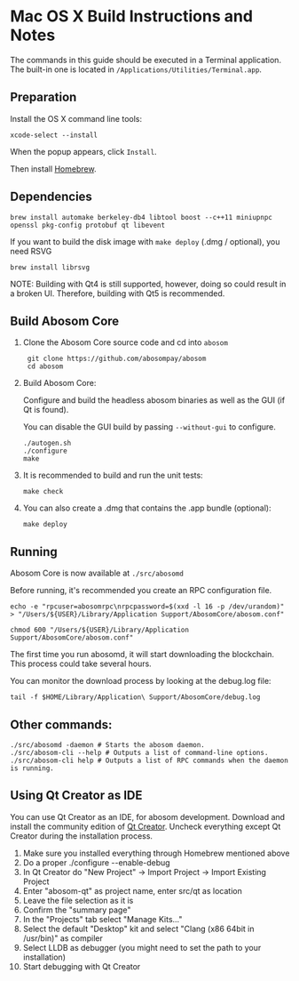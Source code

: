 Mac OS X Build Instructions and Notes
====================================
The commands in this guide should be executed in a Terminal application.
The built-in one is located in `/Applications/Utilities/Terminal.app`.

Preparation
-----------
Install the OS X command line tools:

`xcode-select --install`

When the popup appears, click `Install`.

Then install [Homebrew](https://brew.sh).

Dependencies
----------------------

    brew install automake berkeley-db4 libtool boost --c++11 miniupnpc openssl pkg-config protobuf qt libevent

If you want to build the disk image with `make deploy` (.dmg / optional), you need RSVG

    brew install librsvg

NOTE: Building with Qt4 is still supported, however, doing so could result in a broken UI. Therefore, building with Qt5 is recommended.

Build Abosom Core
------------------------

1. Clone the Abosom Core source code and cd into `abosom`

        git clone https://github.com/abosompay/abosom
        cd abosom

2.  Build Abosom Core:

    Configure and build the headless abosom binaries as well as the GUI (if Qt is found).

    You can disable the GUI build by passing `--without-gui` to configure.

        ./autogen.sh
        ./configure
        make

3.  It is recommended to build and run the unit tests:

        make check

4.  You can also create a .dmg that contains the .app bundle (optional):

        make deploy

Running
-------

Abosom Core is now available at `./src/abosomd`

Before running, it's recommended you create an RPC configuration file.

    echo -e "rpcuser=abosomrpc\nrpcpassword=$(xxd -l 16 -p /dev/urandom)" > "/Users/${USER}/Library/Application Support/AbosomCore/abosom.conf"

    chmod 600 "/Users/${USER}/Library/Application Support/AbosomCore/abosom.conf"

The first time you run abosomd, it will start downloading the blockchain. This process could take several hours.

You can monitor the download process by looking at the debug.log file:

    tail -f $HOME/Library/Application\ Support/AbosomCore/debug.log

Other commands:
-------

    ./src/abosomd -daemon # Starts the abosom daemon.
    ./src/abosom-cli --help # Outputs a list of command-line options.
    ./src/abosom-cli help # Outputs a list of RPC commands when the daemon is running.

Using Qt Creator as IDE
------------------------
You can use Qt Creator as an IDE, for abosom development.
Download and install the community edition of [Qt Creator](https://www.qt.io/download/).
Uncheck everything except Qt Creator during the installation process.

1. Make sure you installed everything through Homebrew mentioned above
2. Do a proper ./configure --enable-debug
3. In Qt Creator do "New Project" -> Import Project -> Import Existing Project
4. Enter "abosom-qt" as project name, enter src/qt as location
5. Leave the file selection as it is
6. Confirm the "summary page"
7. In the "Projects" tab select "Manage Kits..."
8. Select the default "Desktop" kit and select "Clang (x86 64bit in /usr/bin)" as compiler
9. Select LLDB as debugger (you might need to set the path to your installation)
10. Start debugging with Qt Creator
